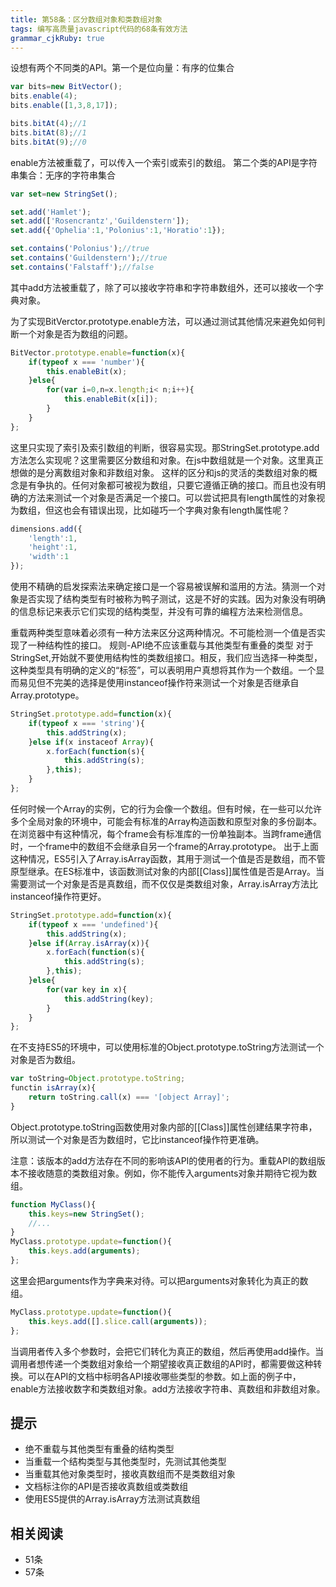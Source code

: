 ```yaml
---
title: 第58条：区分数组对象和类数组对象
tags: 编写高质量javascript代码的68条有效方法
grammar_cjkRuby: true
---
```

设想有两个不同类的API。第一个是位向量：有序的位集合
```js
var bits=new BitVector();
bits.enable(4);
bits.enable([1,3,8,17]);

bits.bitAt(4);//1
bits.bitAt(8);//1
bits.bitAt(9);//0
```
enable方法被重载了，可以传入一个索引或索引的数组。
第二个类的API是字符串集合：无序的字符串集合
```js
var set=new StringSet();

set.add('Hamlet');
set.add(['Rosencrantz','Guildenstern']);
set.add({'Ophelia':1,'Polonius':1,'Horatio':1});

set.contains('Polonius');//true
set.contains('Guildenstern');//true
set.contains('Falstaff');//false
```
其中add方法被重载了，除了可以接收字符串和字符串数组外，还可以接收一个字典对象。

为了实现BitVerctor.prototype.enable方法，可以通过测试其他情况来避免如何判断一个对象是否为数组的问题。
```js
BitVector.prototype.enable=function(x){
    if(typeof x === 'number'){
        this.enableBit(x);
    }else{
        for(var i=0,n=x.length;i< n;i++){
            this.enableBit(x[i]);
        }
    }
};
```
这里只实现了索引及索引数组的判断，很容易实现。那StringSet.prototype.add方法怎么实现呢？这里需要区分数组和对象。在js中数组就是一个对象。这里真正想做的是分离数组对象和非数组对象。
这样的区分和js的灵活的类数组对象的概念是有争执的。任何对象都可被视为数组，只要它遵循正确的接口。而且也没有明确的方法来测试一个对象是否满足一个接口。可以尝试把具有length属性的对象视为数组，但这也会有错误出现，比如碰巧一个字典对象有length属性呢？
```js
dimensions.add({
    'length':1,
    'height':1,
    'width':1
});
```
使用不精确的启发探索法来确定接口是一个容易被误解和滥用的方法。猜测一个对象是否实现了结构类型有时被称为鸭子测试，这是不好的实践。因为对象没有明确的信息标记来表示它们实现的结构类型，并没有可靠的编程方法来检测信息。

重载两种类型意味着必须有一种方法来区分这两种情况。不可能检测一个值是否实现了一种结构性的接口。
规则-API绝不应该重载与其他类型有重叠的类型
对于StringSet,开始就不要使用结构性的类数组接口。相反，我们应当选择一种类型，这种类型具有明确的定义的“标签”，可以表明用户真想将其作为一个数组。一个显而易见但不完美的选择是使用instanceof操作符来测试一个对象是否继承自Array.prototype。
```js
StringSet.prototype.add=function(x){
    if(typeof x === 'string'){
        this.addString(x);
    }else if(x instaceof Array){
        x.forEach(function(s){
            this.addString(s);
        },this);
    }
};
```
任何时候一个Array的实例，它的行为会像一个数组。但有时候，在一些可以允许多个全局对象的环境中，可能会有标准的Array构造函数和原型对象的多份副本。在浏览器中有这种情况，每个frame会有标准库的一份单独副本。当跨frame通信时，一个frame中的数组不会继承自另一个frame的Array.prototype。
出于上面这种情况，ES5引入了Array.isArray函数，其用于测试一个值是否是数组，而不管原型继承。在ES标准中，该函数测试对象的内部[[Class]]属性值是否是Array。当需要测试一个对象是否是真数组，而不仅仅是类数组对象，Array.isArray方法比instanceof操作符更好。
```js
StringSet.prototype.add=function(x){
    if(typeof x === 'undefined'){
        this.addString(x);
    }else if(Array.isArray(x)){
        x.forEach(function(s){
            this.addString(s);
        },this);
    }else{
        for(var key in x){
            this.addString(key);
        }
    }
};
```
在不支持ES5的环境中，可以使用标准的Object.prototype.toString方法测试一个对象是否为数组。
```js
var toString=Object.prototype.toString;
functin isArray(x){
    return toString.call(x) === '[object Array]';
}
```
Object.prototype.toString函数使用对象内部的[[Class]]属性创建结果字符串，所以测试一个对象是否为数组时，它比instanceof操作符更准确。

注意：该版本的add方法存在不同的影响该API的使用者的行为。重载API的数组版本不接收随意的类数组对象。例如，你不能传入arguments对象并期待它视为数组。
```js
function MyClass(){
    this.keys=new StringSet();
    //...
}
MyClass.prototype.update=function(){
    this.keys.add(arguments);
};
```
这里会把arguments作为字典来对待。可以把arguments对象转化为真正的数组。
```js
MyClass.prototype.update=function(){
    this.keys.add([].slice.call(arguments));
};
```
当调用者传入多个参数时，会把它们转化为真正的数组，然后再使用add操作。当调用者想传递一个类数组对象给一个期望接收真正数组的API时，都需要做这种转换。可以在API的文档中标明各API接收哪些类型的参数。如上面的例子中，enable方法接收数字和类数组对象。add方法接收字符串、真数组和非数组对象。

## 提示
- 绝不重载与其他类型有重叠的结构类型
- 当重载一个结构类型与其他类型时，先测试其他类型
- 当重载其他对象类型时，接收真数组而不是类数组对象
- 文档标注你的API是否接收真数组或类数组
- 使用ES5提供的Array.isArray方法测试真数组

## 相关阅读
- 51条
- 57条




